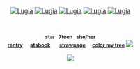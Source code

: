 

<p align="center">

</p>

<p align="center">
<a href="https://pokemondb.net/pokedex/lugia"><img src="https://files.catbox.moe/nfmdcf.gif" alt="Lugia"></a>  
<a href="https://pokemondb.net/pokedex/lugia"><img src="https://files.catbox.moe/dr74pt.gif" alt="Lugia"></a>
  <a href="https://pokemondb.net/pokedex/lugia"><img src="https://files.catbox.moe/1s5ro4.gif" alt="Lugia"></a>
  <a href="https://pokemondb.net/pokedex/lugia"><img src="https://files.catbox.moe/jnz3zi.gif" alt="Lugia"></a>
  <a href="https://pokemondb.net/pokedex/lugia"><img src="https://files.catbox.moe/kn979u.gif" alt="Lugia"></a>
<div align="center">
  
 <p align="center">⠀

   
<sup>**star⠀7teen⠀she/her** </sub></sup> <br>
  <sup> [**rentry**](https://rentry.co/starpkm)⠀⠀[**atabook**](https://starpkmn.atabook.org/)⠀ ⠀[**strawpage**](https://starpkmn.straw.page)  ⠀
  [**color my tree**](https://colormytree.me/2024/01JE0ZKP8JDKNM4W4Q3F4M3S4V) ![](https://files.catbox.moe/o5e251.gif)
<br><br>
![](https://komarev.com/ghpvc/?username=starpkmn&color=6b4a94&style=flat-square&label=ꔫ)


